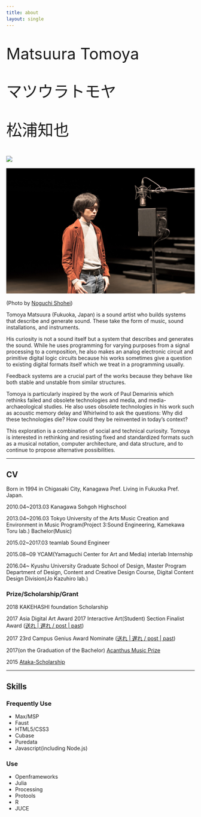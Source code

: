 ```yaml
---
title: about
layout: single
---
```

<p style="font-size:300%; margin:1em 0;">
Matsuura Tomoya
</p>
<p style="font-size:300%; margin:1em 0;">
マツウラトモヤ
</p>
<p style="font-size:300%; margin:1em 0;">
松浦知也
</p>


![](profile2.jpg)

![](profile.jpg)

(Photo by [Noguchi Shohei](https://ngcsh.tumblr.com))

Tomoya Matsuura (Fukuoka, Japan) is a sound artist who builds systems that describe and generate sound. These take the form of music, sound installations, and instruments.

His curiosity is not a sound itself but a system that describes and generates the sound. While he uses programming for varying purposes from a signal processing to a composition, he also makes an analog electronic circuit and primitive digital logic circuits because his works sometimes give a question to existing digital formats itself which we treat in a programming usually.

Feedback systems are a crucial part of the works because they behave like both stable and unstable from similar structures.

Tomoya is particularly inspired by the work of Paul Demarinis which rethinks failed and obsolete technologies and media, and media-archaeological studies. He also uses obsolete technologies in his work such as acoustic memory delay and Whirlwind to ask the questions: Why did these technologies die? How could they be reinvented in today’s context?

This exploration is a combination of social and technical curiosity. Tomoya is interested in rethinking and resisting fixed and standardized formats such as a musical notation, computer architecture, and data structure, and to continue to propose alternative possibilities.

---

## CV

Born in 1994 in Chigasaki City, Kanagawa Pref. Living in Fukuoka Pref. Japan.

2010.04~2013.03 Kanagawa Sohgoh Highschool

2013.04~2016.03 Tokyo University of the Arts Music Creation and Environment in Music Program(Project 3:Sound Engineering, Kamekawa Toru lab.) Bachelor(Music)

2015.02~2017.03 teamlab Sound Engineer

2015.08~09 YCAM(Yamaguchi Center for Art and Media) interlab Internship

2016.04~ Kyushu University Graduate School of Design, Master Program Department of Design, Content and Creative Design Course, Digital Content Design Division(Jo Kazuhiro lab.)

### Prize/Scholarship/Grant

2018 KAKEHASHI foundation Scholarship

2017 Asia Digital Art Award 2017 Interactive Art(Student) Section Finalist Award ([送れ | 遅れ / post | past](/works/post-past_sotsuten))

2017 23rd Campus Genius Award Nominate ([送れ | 遅れ / post | past](/works/post-past_sotsuten))

2017(on the Graduation of the Bachelor) [Acanthus Music Prize](https://www.geidai.ac.jp/information/prize/acanthus)

2015 [Ataka-Scholarship](https://www.geidai.ac.jp/life/scholarship/geidai_scholarship)

---

## Skills

### Frequently Use

- Max/MSP
- Faust
- HTML5/CSS3
- Cubase
- Puredata
- Javascript(including Node.js)

### Use

- Openframeworks
- Julia
- Processing
- Protools
- R
- JUCE
